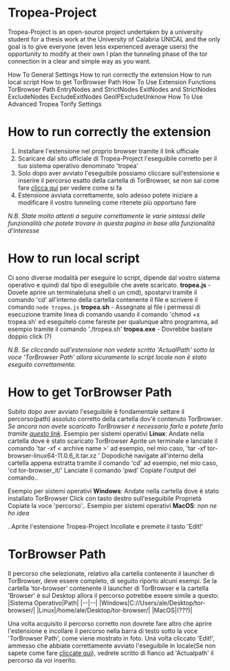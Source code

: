 # Tropea-Project
Tropea-Project is an open-source project undertaken by a university student for a thesis work at the University of Calabria UNICAL and the only goal is to give everyone (even less experienced average users) the opportunity to modify at their own I plan the tunneling phase of the tor connection in a clear and simple way as you want.


How To General Settings
    How to run correctly the extension
    How to run local script
    How to get TorBrowser Path
How To Use Extension Functions
    TorBrowser Path
    EntryNodes and StrictNodes
    ExitNodes and StrictNodes
    ExcludeNodes
    ExcludeExitNodes
    GeoIPExcludeUnknow
How To Use Advanced Tropea
    Torify
    Settings


# How to run correctly the extension
1. Installare l'estensione nel proprio browser tramite il link ufficiale
2. Scaricare dal sito ufficiale di Tropea-Project l'eseguibile corretto per il tuo sistema operativo denominato 'tropea'
3. Solo dopo aver avviato l'eseguibile possiamo cliccare sull'estensione e inserire il percorso esatto della cartella di TorBrowser, se non sai come fare [clicca qui](www.redirect.org) per vedere come si fa
4. Estensione avviata correttamente, solo adesso potete iniziare a modificare il vostro tunneling come ritenete più opportuno fare

*N.B. State molto attenti a seguire correttamente le varie sintassi delle funzionalità che potete trovare in questa pagina in base alla funzionalità d'interesse*

# How to run local script
Ci sono diverse modalità per eseguire lo script, dipende dal vostro sistema operativo e quindi dal tipo di eseguibile che avete scaricato.
**tropea.js** - Dovete aprire un terminale(una shell o un cmd), spostarvi tramite il comando 'cd' all'interno della cartella contenente il file e scrivere il comando `node tropea.js`
**tropea.sh** - Assegnate al file i permessi di esecuzione tramite linea di comando usando il comando 'chmod +x tropea.sh' ed eseguitelo come fareste per qualunque altro programma, ad esempio tramite il comando './tropea.sh'
**tropea.exe** - Dovrebbe bastare doppio click (?)

*N.B. Se cliccando sull'estensione non vedete scritto 'ActualPath' sotto la voce 'TorBrowser Path' allora sicuramente lo script locale non è stato eseguito correttamente.*

# How to get TorBrowser Path
Subito dopo aver avviato l'eseguibile è fondamentale settare il percorso(path) assoluto corretto della cartella dov'è contenuto TorBrowser.
*Se ancora non avete scaricato TorBrowser è necessario farlo e potete farlo tramite [questo link](https://www.torproject.org/it/download/).*
Esempio per sistemi operativi **Linux**:
    Andate nella cartella dove è stato scaricato TorBrowser
    Aprite un terminale e lanciate il comando 'tar -xf < archive name >' ad esempio, nel mio caso, 'tar -xf tor-browser-linux64-11.0.6_it.tar.xz '
    Dopodiché navigate all'interno della cartella appena estratta tramite il comando 'cd' ad esempio, nel mio caso, 'cd tor-browser_it/'
    Lanciate il comando 'pwd'
    Copiate l'output del comando..
    
Esempio per sistemi operativi **Windows**:
    Andate nella cartella dove è stato installato TorBrowser
    Click con tasto destro sull'eseguibile
    Proprietà
    Copiate la voce 'percorso'..
Esempio per sistemi operativi **MacOS**:
    *non ne ho idea*

..Aprite l'estensione Tropea-Project
Incollate e premete il tasto 'Edit!'

# TorBrowser Path
Il percorso che selezionate, relativo alla cartella contenente il launcher di TorBrowser, deve essere completo, di seguito riporto alcuni esempi.
Se la cartella 'tor-browser' contenente il launcher di TorBrowser e la cartella 'Browser' è sul Desktop allora il percorso potrebbe essere simile a questo:
|Sistema Operativo|Path|
|--|--|
|Windows|C://Users/ale/Desktop/tor-browser/|
|Linux|/home/ale/Desktop/tor-browser/|
|MacOS|(???)|

Una volta acquisito il percorso corretto non dovrete fare altro che aprire l'estensione e incollare il percorso nella barra di testo sotto la voce 'TorBrowser Path', come viene mostrato in foto.
Una volta cliccato 'Edit!', ammesso che abbiate correttamente avviato l'eseguibile in locale(Se non sapete come fare [cliccate qui](www.redirect.org)), vedrete scritto di fianco ad 'Actualpath' il percorso da voi inserito.
